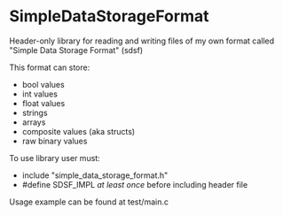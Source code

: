 # SimpleDataStorageFormat

Header-only library for reading and writing files of my own format called "Simple Data Storage Format" (sdsf)

This format can store:
 - bool values
 - int values
 - float values
 - strings
 - arrays
 - composite values (aka structs)
 - raw binary values
 
 To use library user must:
  - include "simple_data_storage_format.h"
  - #define SDSF_IMPL *at least once* before including header file
  
 Usage example can be found at test/main.c
